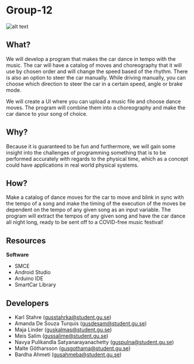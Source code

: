 # Group-12

![alt text](https://media.discordapp.net/attachments/831502886215221248/836180478083727360/Logo2.png)

## What?

We will develop a program that makes the car dance in tempo with the music. The car will have a catalog of moves and choreography that it will use by chosen order and will change the speed based of the rhythm. There is also an option to steer the car manually. While driving manually, you can choose which direction to steer the car in a certain speed, angle or brake mode.

We will create a UI where you can upload a music file and choose dance moves. The program will combine them into a choreography and make the car dance to your song of choice.


## Why?

Because it is guaranteed to be fun and furthermore, we will gain some insight into the challenges of programming something that is to be performed accurately with regards to the physical time, which as a concept could have applications in real world physical systems. 

## How?

Make a catalog of dance moves for the car to move and blink in sync with the tempo of a song and make the timing of the execution of the moves be dependent on the tempo of any given song as an input variable. The program will extract the tempos of any given song and have the car dance all night long, ready to be sent off to a COVID-free music festival!

## Resources

**Software**

- SMCE
- Android Studio
- Arduino IDE
- SmartCar Library

## Developers

- Karl Stahre (gusstahrka@student.gu.se)
- Amanda De Souza Turquis (gusdesam@student.gu.se)
- Maja Linder (guskalmas@student.gu.se)
- Meis Salim (gussalime@student.gu.se)
- Navya Pulikandla Satyanarayanachetty (guspulna@student.gu.se)
- Malte Götharsson (gusgothama@student.gu.se)
- Bardha Ahmeti (gusahmeba@student.gu.se)
